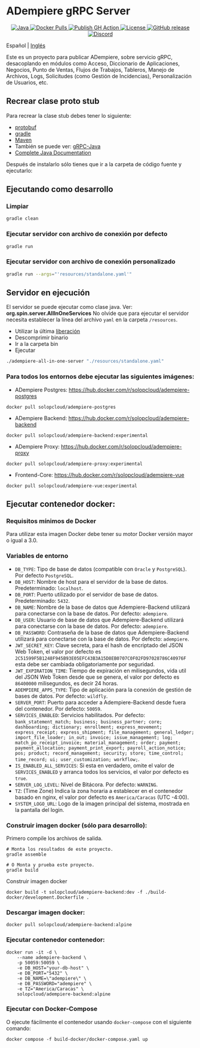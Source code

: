 # ADempiere gRPC Server

<p align="center">
  <a href="https://adoptium.net/es/temurin/releases/?version=11">
    <img src="https://badgen.net/badge/Java/11/orange" alt="Java">
  </a>
  <a href="https://hub.docker.com/r/solopcloud/adempiere-backend">
    <img src="https://img.shields.io/docker/pulls/solopcloud/adempiere-backend.svg" alt="Docker Pulls">
  </a>
  <a href="https://github.com/solop-develop/backend/actions/workflows/publish.yml">
    <img src="https://github.com/solop-develop/backend/actions/workflows/publish.yml/badge.svg" alt="Publish GH Action">
  </a>
  <a href="https://github.com/solop-develop/backend/blob/master/LICENSE">
    <img src="https://img.shields.io/badge/license-GNU/GPL%20(v2)-blue" alt="License">
  </a>
  <a href="https://github.com/solop-develop/backend/releases/latest">
    <img src="https://img.shields.io/github/release/solop-develop/backend.svg" alt="GitHub release">
  </a>
  <a href="https://discord.gg/T6eH6A7PJZ">
    <img src="https://badgen.net/badge/discord/join%20chat" alt="Discord">
  </a>
</p>

Español | [Inglés](./README.md)

Este es un proyecto para publicar ADempiere, sobre servicio gRPC, desacoplando en módulos como Acceso, Diccionario de Aplicaciones, Negocios, Punto de Ventas, Flujos de Trabajos, Tableros, Manejo de Archivos, Logs, Solicitudes (como Gestión de Incidencias), Personalización de Usuarios, etc.

## Recrear clase proto stub
Para recrear la clase stub debes tener lo siguiente:
- [protobuf](https://github.com/protocolbuffers/protobuf/releases)
- [gradle](https://gradle.org/install)
- [Maven](https://search.maven.org/)
- También se puede ver: [gRPC-Java](https://grpc.io/docs/quickstart/java.html)
- [Complete Java Documentation](https://grpc.io/docs/tutorials/basic/java.html)

Después de instalarlo sólo tienes que ir a la carpeta de código fuente y ejecutarlo:

## Ejecutando como desarrollo
### Limpiar
``` bash
gradle clean
```

### Ejecutar servidor con archivo de conexión por defecto
``` bash
gradle run
```

### Ejecutar servidor con archivo de conexión personalizado
``` bash
gradle run --args="'resources/standalone.yaml'"
```

## Servidor en ejecución
El servidor se puede ejecutar como clase java. Ver: **org.spin.server.AllInOneServices**
No olvide que para ejecutar el servidor necesita establecer la línea del archivo `yaml` en la carpeta `/resources`.

- Utilizar la última [liberación](https://github.com/solop-develop/backend/releases)
- Descomprimir binario
- Ir a la carpeta bin
- Ejecutar

```bash
./adempiere-all-in-one-server "./resources/standalone.yaml"
```


### Para todos los entornos debe ejecutar las siguientes imágenes:

- ADempiere Postgres: https://hub.docker.com/r/solopcloud/adempiere-postgres
```shell
docker pull solopcloud/adempiere-postgres
```

- ADempiere Backend: https://hub.docker.com/r/solopcloud/adempiere-backend
```shell
docker pull solopcloud/adempiere-backend:experimental
```

- ADempiere Proxy: https://hub.docker.com/r/solopcloud/adempiere-proxy
```shell
docker pull solopcloud/adempiere-proxy:experimental
```

- Frontend-Core: https://hub.docker.com/r/solopcloud/adempiere-vue
```shell
docker pull solopcloud/adempiere-vue:experimental
```

## Ejecutar contenedor docker:

### Requisitos mínimos de Docker
Para utilizar esta imagen Docker debe tener su motor Docker versión mayor o igual a 3.0.

### Variables de entorno
 * `DB_TYPE`: Tipo de base de datos (compatible con `Oracle` y `PostgreSQL`). Por defecto `PostgreSQL`.
 * `DB_HOST`: Nombre de host para el servidor de la base de datos. Predeterminado: `localhost`.
 * `DB_PORT`: Puerto utilizado por el servidor de base de datos. Predeterminado: `5432`.
 * `DB_NAME`: Nombre de la base de datos que Adempiere-Backend utilizará para conectarse con la base de datos. Por defecto: `adempiere`.
 * `DB_USER`: Usuario de base de datos que Adempiere-Backend utilizará para conectarse con la base de datos. Por defecto: `adempiere`.
 * `DB_PASSWORD`: Contraseña de la base de datos que Adempiere-Backend utilizará para conectarse con la base de datos. Por defecto: `adempiere`.
 * `JWT_SECRET_KEY`: Clave secreta, para el hash de encriptado del JSON Web Token, el valor por defecto es `2C51599F5B1248F945B93E05EFC43B3A15D8EB0707C0F02FD97028786C40976F` esta debe ser cambiada obligatoriamente por seguridad.
 * `JWT_EXPIRATION_TIME`: Tiempo de expiración en milisegundos, vida util del JSON Web Token desde que se genera, el valor por defecto es `86400000` milisegundos, es decir 24 horas.
 * `ADEMPIERE_APPS_TYPE`: Tipo de aplicación para la conexión de gestión de bases de datos. Por defecto: `wildfly`.
 * `SERVER_PORT`: Puerto para acceder a Adempiere-Backend desde fuera del contenedor. Por defecto: `50059`.
 * `SERVICES_ENABLED`: Servicios habilitados. Por defecto: `bank_statement_match; business; business_partner; core; dashboarding; dictionary; enrollment; express_movement; express_receipt; express_shipment; file_management; general_ledger; import_file_loader; in_out; invoice; issue_management; log; match_po_receipt_invoice; material_management; order; payment; payment_allocation; payment_print_export; payroll_action_notice; pos; product; record_management; security; store; time_control; time_record; ui; user_customization; workflow;`.
 * `IS_ENABLED_ALL_SERVICES`: Si esta en verdadero, omite el valor de `SERVICES_ENABLED` y arranca todos los servicios, el valor por defecto es `true`.
 * `SERVER_LOG_LEVEL`: Nivel de Bitácora. Por defecto: `WARNING`.
 * `TZ`: (Time Zone) Indica la zona horaria a establecer en el contenedor basado en nginx, el valor por defecto es `America/Caracas` (UTC -4:00).
 * `SYSTEM_LOGO_URL`: Logo de la imagen principal del sistema, mostrada en la pantalla del login.

### Construir imagen docker (sólo para desarrollo):
Primero compile los archivos de salida.
```shell
# Monta los resultados de este proyecto.
gradle assemble

# O Monta y prueba este proyecto.
gradle build
```

Construir imagen docker
```shell
docker build -t solopcloud/adempiere-backend:dev -f ./build-docker/development.Dockerfile .
```

### Descargar imagen docker:
```shell
docker pull solopcloud/adempiere-backend:alpine
```

### Ejecutar contenedor contenedor:
```shell
docker run -it -d \
	--name adempiere-backend \
	-p 50059:50059 \
	-e DB_HOST="your-db-host" \
	-e DB_PORT="5432" \
	-e DB_NAME=\"adempiere\" \
	-e DB_PASSWORD="adempiere" \
	-e TZ="America/Caracas" \
	solopcloud/adempiere-backend:alpine
```

### Ejecutar con Docker-Compose
O ejecute fácilmente el contenedor usando `docker-compose` con el siguiente comando:
```shell
docker compose -f build-docker/docker-compose.yaml up
```

